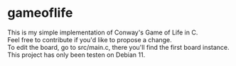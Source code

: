 # gameoflife

This is my simple implementation of Conway's Game of Life in C.  
Feel free to contribute if you'd like to propose a change.  
To edit the board, go to src/main.c, there you'll find the first board instance.  
This project has only been testen on Debian 11.  
